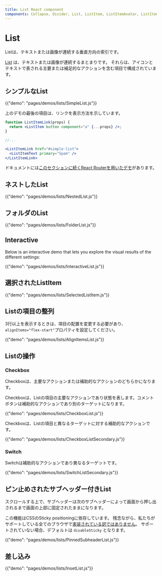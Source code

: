 ```yaml
---
title: List React component
components: Collapse, Divider, List, ListItem, ListItemAvatar, ListItemIcon, ListItemSecondaryAction, ListItemText, ListSubheader
---
```

# List

<p class="description">Listは、テキストまたは画像が連続する垂直方向の索引です。</p>

[List](https://material.io/design/components/lists.html) は、テキストまたは画像が連続するまとまりです。 それらは、アイコンとテキストで表される主要または補足的なアクションを含む項目で構成されています。

## シンプルなList

{{"demo": "pages/demos/lists/SimpleList.js"}}

上のデモの最後の項目は、リンクを表示方法を示しています。

```jsx
function ListItemLink(props) {
  return <ListItem button component="a" {...props} />;
}

//...

<ListItemLink href="#simple-list">
  <ListItemText primary="Spam" />
</ListItemLink>
```

ドキュメントには[このセクションに続くReact Routerを用いたデモ](/guides/composition/#react-router)があります。

## ネストしたList

{{"demo": "pages/demos/lists/NestedList.js"}}

## フォルダのList

{{"demo": "pages/demos/lists/FolderList.js"}}

## Interactive

Below is an interactive demo that lets you explore the visual results of the different settings:

{{"demo": "pages/demos/lists/InteractiveList.js"}}

## 選択されたListItem

{{"demo": "pages/demos/lists/SelectedListItem.js"}}

## Listの項目の整列

3行以上を表示するときは、項目の配置を変更する必要があり、`alignItems="flex-start"`プロパティを設定してください。

{{"demo": "pages/demos/lists/AlignItemsList.js"}}

## Listの操作

### Checkbox

Checkboxは、主要なアクションまたは補助的なアクションのどちらかになります。

Checkboxは、Listの項目の主要なアクションであり状態を表します。コメントボタンは補助的なアクションであり別のターゲットになります。

{{"demo": "pages/demos/lists/CheckboxList.js"}}

Checkboxは、Listの項目と異なるターゲットに対する補助的なアクションです。

{{"demo": "pages/demos/lists/CheckboxListSecondary.js"}}

### Switch

Switchは補助的なアクションであり異なるターゲットです。

{{"demo": "pages/demos/lists/SwitchListSecondary.js"}}

## ピン止めされたサブヘッダー付きList

スクロールする上で、サブヘッダーは次のサブヘッダーによって画面から押し出されるまで画面の上部に固定されたままになります。

この機能はCSSのSticky positioningに依存しています。 残念ながら、私たちがサポートしている全てのブラウザで[実装されている訳ではありません](https://caniuse.com/#search=sticky)。 サポートされていない場合、デフォルトは `disableSticky` となります。

{{"demo": "pages/demos/lists/PinnedSubheaderList.js"}}

## 差し込み

{{"demo": "pages/demos/lists/InsetList.js"}}